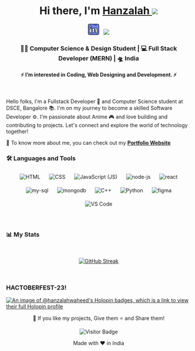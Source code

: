 <!--
**hanzalahwaheed/hanzalahwaheed** is a ✨ _special_ ✨ repository because its `README.md` (this file) appears on your GitHub profile.

Here are some ideas to get you started:

- 🔭 I’m currently working on ...
- 🌱 I’m currently learning ...
- 👯 I’m looking to collaborate on ...
- 🤔 I’m looking for help with ...
- 💬 Ask me about ...
- 📫 How to reach me: ...
- 😄 Pronouns: ...
- ⚡ Fun fact: ...
-->

<div align="center">
   <h1>Hi there, I'm <a href="https://github.com/hanzalahwaheed/">Hanzalah </a><img src="https://media.giphy.com/media/hvRJCLFzcasrR4ia7z/giphy.gif" width="25px"></h1>
</div>

<p align="center">
   <a href="https://www.linkedin.com/in/hanzalah-waheed-b16456231/"><img height="30" src="https://raw.githubusercontent.com/8bithemant/8bithemant/master/linkedin.png?raw=true"></a>&nbsp;&nbsp;
   <a href="https://twitter.com/waheed_hanzalah"><img height="30" src="https://img.freepik.com/free-vector/new-2023-twitter-x-logo-black-background_1017-45423.jpg"></a>
</p>

<div align="center">
   <h3> 👩‍💻 Computer Science & Design Student | 💻 Full Stack Developer (MERN) | 🛸 India  </h3>
   <h4>⚡ I’m interested in Coding, Web Designing and Development. ⚡</h4>
</div>

<br>

<p>
Hello folks, I'm a Fullstack Developer 🚀 and Computer Science student at DSCE, Bangalore 📚. I'm on my journey to become a skilled Software Developer ⚙️. I'm passionate about Anime 🎮 and love building and contributing to projects. Let's connect and explore the world of technology together!
   
🔗 To know more about me, you can check out my <a href="https://hanzalahwaheed.github.io/my-portfolio-v2/"> **Portfolio Website** </a>
</p>

### 🛠️ Languages and Tools
<p align="center">
  <img src="https://img.icons8.com/color/96/000000/html-5.png" alt="HTML" style="margin: 10px;">
  <img src="https://img.icons8.com/color/96/000000/css3.png" alt="CSS" style="margin: 10px;">
  <img src="https://img.icons8.com/color/96/000000/javascript.png" alt="JavaScript (JS)" style="margin: 10px;">
  <img src="https://img.icons8.com/fluency/96/000000/node-js.png" alt="node-js" style="margin: 10px;"/>
  <img src="https://img.icons8.com/officel/96/000000/react.png" alt="react" style="margin: 10px;"/>
   <img src="https://img.icons8.com/color/96/000000/my-sql.png" alt="my-sql" style="margin: 10px;"/>
   <img  src="https://img.icons8.com/color/96/000000/mongodb.png" alt="mongodb" style="margin: 10px;"/>
  <img src="https://img.icons8.com/color/96/000000/c-plus-plus-logo.png" alt="C++" style="margin: 10px;">
  <img src="https://img.icons8.com/color/96/000000/python.png" alt="Python" style="margin: 10px;">
   <img src="https://img.icons8.com/fluency/96/000000/figma.png" alt="figma" style="margin: 10px;"/>
  <img src="https://img.icons8.com/color/96/000000/visual-studio-code-2019.png" alt="VS Code" style="margin: 10px;">
</p>
<br>

### 📊 My Stats 
<br><div align="center">

[![GitHub Streak](https://github-readme-streak-stats-dun-ten.vercel.app?user=hanzalahwaheed&theme=radical&hide_border=true)](https://git.io/streak-stats)

</div>
<br>

### HACTOBERFEST-23!   
[![An image of @hanzalahwaheed's Holopin badges, which is a link to view their full Holopin profile](https://holopin.me/hanzalahwaheed)](https://holopin.io/@hanzalahwaheed)
<!--
### 🔨 Check out my recent pull requests
-->

<!--
### 🚀  Check out my projects
-->

<div align="center">
  
<p align="center">💙 If you like my projects, Give them ⭐ and Share them!</p>

<div align="center">
  
![Visitor Badge](https://visitor-badge.laobi.icu/badge?page_id=hanzalahwaheed.visitor-badge&left_color=Purple&right_color=#e754808)  

</div>

<p align="center">Made with ❤️ in India</p>
